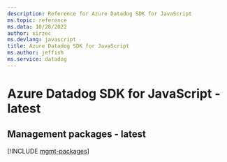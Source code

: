 ```yaml
---
description: Reference for Azure Datadog SDK for JavaScript
ms.topic: reference
ms.data: 10/28/2022
author: xirzec
ms.devlang: javascript
title: Azure Datadog SDK for JavaScript
ms.author: jeffish
ms.service: datadog
---
```

# Azure Datadog SDK for JavaScript - latest

## Management packages - latest
[!INCLUDE [mgmt-packages](datadog-mgmt-index.md)]